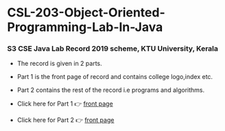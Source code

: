 # CSL-203-Object-Oriented-Programming-Lab-In-Java

### S3 CSE Java Lab Record 2019 scheme, KTU University, Kerala
- The record is given in 2 parts. 
- Part 1 is the front page of record and contains college logo,index etc.
- Part 2 contains the rest of the record i.e programs and algorithms.


- Click here for Part 1 👉 <a href="record part 1.docx"> front page</a>
- Click here for Part 2 👉 <a href="record part 1.docx"> front page</a>
